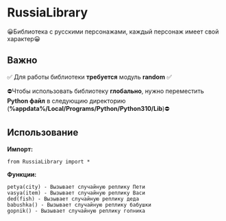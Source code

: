 # RussiaLibrary
😀Библиотека с русскими персонажами, каждый персонаж имеет свой характер😀

## Важно
✅ Для работы библиотеки __требуется__ модуль __random__ ✅

⛔Чтобы использовать библиотеку __глобально__, нужно переместить __Python файл__ в следующию директорию (__%appdata%/Local/Programs/Python/Python310/Lib__)⛔

## Использование
__Импорт:__

	from RussiaLibrary import *

__Функции:__
	
	petya(city) - Вызывает случайную реплику Пети
	vasya(item) - Вызывает случайную реплику Васи
	ded(fish) - Вызывает случайную реплику деда
	babushka() - Вызывает случайную реплику бабушки
	gopnik() - Вызывает случайную реплику гопника

